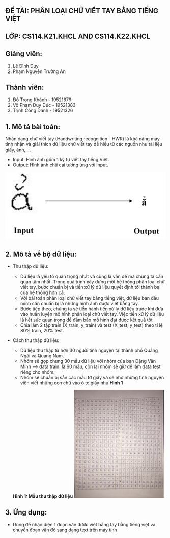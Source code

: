 ## ĐỀ TÀI: PHÂN LOẠI CHỮ VIẾT TAY BẰNG TIẾNG VIỆT
## LỚP: CS114.K21.KHCL AND CS114.K22.KHCL
## Giảng viên:
1. Lê Đình Duy
2. Phạm Nguyễn Trường An
## Thành viên:
1. Đỗ Trọng Khánh - 19521676
2. Võ Phạm Duy Đức - 19521383
3. Trịnh Công Danh - 19521326
## 1. Mô tả bài toán:
Nhận dạng chữ viết tay (Handwriting recognition - HWR) là khả năng máy tính nhận và giải thích dữ liệu chữ viết tay dễ hiểu từ các nguồn như tài liệu giấy, ảnh,....

- Input: Hình ảnh gồm 1 ký tự viết tay tiếng Việt.
- Output: Hình ảnh chữ cái tương ứng với input.

![](Image/input_output.png)

## 2. Mô tả về bộ dữ liệu:
  - Thu thập dữ liệu:
    - Dữ liệu là yếu tố quan trọng nhất và cũng là vấn đề mà chúng ta cần quan tâm nhất. Trong quá trình xây dựng một hệ thống phân loại chữ viết tay, bước chuẩn bị và tiền xử lý dữ liệu quyết định tới thành bại của hệ thống hơn cả.
    - Với bài toán phân loại chữ viết tay bằng tiếng việt, dữ liệu ban đầu mình cần chuẩn bị là những hình ảnh được viết bằng tay.
    - Bước tiếp theo, chúng ta sẽ tiến hành tiền xử lý dữ liệu trước khi đưa vào huấn luyện mô hình phân loại chữ viết tay. Việc tiền xử lý dữ liệu là hết sức quan trọng để đảm bảo mô hình đạt được kết quả tốt
    - Chia làm 2 tập train (X_train, y_train) và test (X_test, y_test) theo tỉ lệ 80% train, 20% test.

  - Cách thu thập dữ liệu:
    - Dữ liệu thu thập từ hơn 30 người tình nguyện tại thành phố Quảng Ngãi và Quảng Nam.
    - Nhóm sẽ gọp chung 30 mẫu dữ liệu với nhóm của bạn Đặng Văn Minh --> data train: là 60 mẫu, còn lại nhóm sẽ giữ để làm data test riêng cho nhóm.
    - Nhóm sẽ chuẩn bị sẵn các mầu tờ giấy và sẽ nhờ những tình nguyện viên viết những con chữ vào ô tờ giấy như **Hình 1**

    **Hình 1: Mẫu thu thập dữ liệu** 
![](Image/data.jpg)

## 3. Ứng dụng:
  - Dùng để nhận diện 1 đoạn văn được viết bằng tay bằng tiếng việt và chuyển đoạn văn đó sang dạng text trên máy tính
